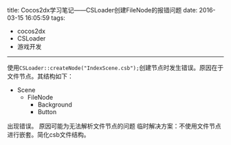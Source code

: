 title: Cocos2dx学习笔记——CSLoader创建FileNode的报错问题
date: 2016-03-15 16:05:59 
tags:
- cocos2dx
- CSLoader
- 游戏开发

---

使用`CSLoader::createNode("IndexScene.csb");`创建节点时发生错误。原因在于文件节点。其结构如下：
- Scene
	- FileNode
		- Background
		- Button

出现错误。
原因可能为无法解析文件节点的问题
临时解决方案：不使用文件节点进行嵌套。简化csb文件结构。